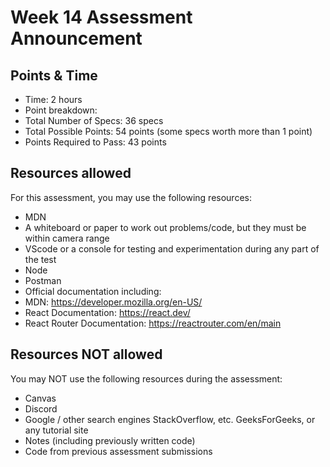 # Week 14 Assessment Announcement
## Points & Time

- Time: 2 hours
- Point breakdown:
- Total Number of Specs: 36 specs
- Total Possible Points: 54 points (some specs worth more than 1 point)
- Points Required to Pass: 43 points
## Resources allowed
For this assessment, you may use the following resources:
- MDN
- A whiteboard or paper to work out problems/code, but they must be within camera range
- VScode or a console for testing and experimentation during any part of the test
- Node
- Postman
- Official documentation including:
- MDN: https://developer.mozilla.org/en-US/
- React Documentation: https://react.dev/
- React Router Documentation: https://reactrouter.com/en/main
## Resources NOT allowed
You may NOT use the following resources during the assessment:
- Canvas
- Discord
- Google / other search engines StackOverflow, etc. GeeksForGeeks, or any tutorial site
- Notes (including previously written code)
- Code from previous assessment submissions
